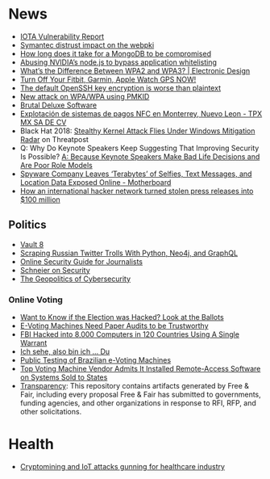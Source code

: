 
# News

* [IOTA Vulnerability Report](https://github.com/mit-dci/tangled-curl/blob/master/vuln-iota.md)
* [Symantec distrust impact on the webpki](https://gist.github.com/jvehent/0fbfb71bae06e48163f276592417079a)
* [How long does it take for a MongoDB to be compromised](https://mackeepersecurity.com/post/how-long-does-it-take-for-a-mongodb-to-be-compromised)
* [Abusing NVIDIA’s node.js to bypass application whitelisting](https://www.sec-consult.com/en/blog/2017/04/application-whitelisting-application/index.html)
* [What’s the Difference Between WPA2 and WPA3? | Electronic Design](https://www.electronicdesign.com/embedded-revolution/what-s-difference-between-wpa2-and-wpa3)
* [Turn Off Your Fitbit, Garmin, Apple Watch GPS NOW!](https://breakingdefense.com/2018/08/turn-off-your-fitbit-garmin-apple-watch-gps-now/)
* [The default OpenSSH key encryption is worse than plaintext](https://latacora.singles/2018/08/03/the-default-openssh.html)
* [New attack on WPA/WPA using PMKID](https://hashcat.net/forum/thread-7717.html)
* [Brutal Deluxe Software](http://www.brutaldeluxe.fr/)
* [Explotación de sistemas de pagos NFC en Monterrey, Nuevo Leon - TPX MX SA DE CV](https://tpx.mx/cursos/nfc-hacking/monterrey)
* Black Hat 2018: [Stealthy Kernel Attack Flies Under Windows Mitigation Radar](https://threatpost.com/stealthy-new-kernel-attack-flies-under-windows-mitigation-radar/134847/) on Threatpost
* Q: Why Do Keynote Speakers Keep Suggesting That Improving Security Is Possible? [A: Because Keynote Speakers Make Bad Life Decisions and Are Poor Role Models](https://www.usenix.org/conference/usenixsecurity18/presentation/mickens)
* [Spyware Company Leaves ‘Terabytes’ of Selfies, Text Messages, and Location Data Exposed Online - Motherboard](https://motherboard.vice.com/en_us/article/9kmj4v/spyware-company-spyfone-terabytes-data-exposed-online-leak)
* [How an international hacker network turned stolen press releases into $100 million](https://www.theverge.com/2018/8/22/17716622/sec-business-wire-hack-stolen-press-release-fraud-ukraine)

## Politics

* [Vault 8](https://wikileaks.org/vault8/document/repo_hive/server/cryptcat/selfDestruct_c/)
* [Scraping Russian Twitter Trolls With Python, Neo4j, and GraphQL](http://www.lyonwj.com/2017/11/12/scraping-russian-twitter-trolls-python-neo4j/)
* [Online Security Guide for Journalists](https://protonmail.com/blog/journalist-online-security-tips/)
* [Schneier on Security](https://www.schneier.com/blog/archives/2017/04/shadow_brokers_.html)
* [The Geopolitics of Cybersecurity](https://medium.com/@MilenaRodban/the-geopolitics-of-cybersecurity-5ae169d03cf9)

### Online Voting

* [Want to Know if the Election was Hacked? Look at the Ballots](https://medium.com/@jhalderm/want-to-know-if-the-election-was-hacked-look-at-the-ballots-c61a6113b0ba)
* [E-Voting Machines Need Paper Audits to be Trustworthy](https://www.eff.org/deeplinks/2016/11/e-voting-machines-need-paper-audits-be-trustworthy)
* [FBI Hacked into 8,000 Computers in 120 Countries Using A Single Warrant](http://thehackernews.com/2016/11/fbi-hacker.html)
* [Ich sehe, also bin ich ... Du](https://media.ccc.de/v/31c3_-_6450_-_de_-_saal_1_-_201412272030_-_ich_sehe_also_bin_ich_du_-_starbug#video&t=1)
* [Public Testing of Brazilian e-Voting Machines](https://github.com/epicleet/tps2017)
* [Top Voting Machine Vendor Admits It Installed Remote-Access Software on Systems Sold to States](https://motherboard.vice.com/en_us/article/mb4ezy/top-voting-machine-vendor-admits-it-installed-remote-access-software-on-systems-sold-to-states)
* [Transparency](https://github.com/FreeAndFair/Transparency/tree/master/Presentations): This repository contains artifacts generated by Free & Fair, including every proposal Free & Fair has submitted to governments, funding agencies, and other organizations in response to RFI, RFP, and other solicitations. 

# Health

* [Cryptomining and IoT attacks gunning for healthcare industry](https://securitybrief.co.nz/story/cryptomining-and-iot-attacks-gunning-healthcare-industry/)
